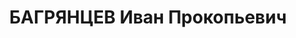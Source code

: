 ---
title: БАГРЯНЦЕВ Иван Прокопьевич
description: 'Год рождения: \t1902

  Место рождения: \tг.Грозный

  Адрес: \tг. Усолье-Сибирское

  Профессия: \tдиректор

  Место работы, должность: \tдиректор Востсиблес

  Образование: \tвысшее

  Национальность: \tрусский

  Партийность: \tчл. ВКП(б)

  Дата ареста: \t25.02.37

  Характер преступления: \tкрд

  Статья УК: \t58-7-11

  Кем осужден: \tВоен. колл., 27.10.37 г.

  Приговор: \tВМН

  Дата смерти: \t3.11.37

  Место и причина смерти: \tрасстрелян

  Реабилитация: \t18.08.56 г. ВТ Заб. ВО'
---